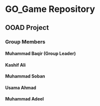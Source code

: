 # GO_Game Repository

## OOAD Project

### Group Members
#### Muhammad Baqir (Group Leader)
#### Kashif Ali
#### Muhammad Soban
#### Usama Ahmad
#### Muhammad Adeel
